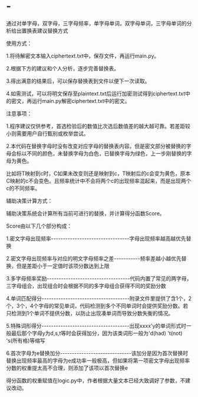 # -
通过对单字母，双字母，三字母频率，单字母单词，双字母单词，三字母单词的分析给出置换表建议替换方式


使用方式：

1.将待解密文本输入ciphertext.txt中，保存文件，再运行main.py。

2.根据下方的建议和个人分析，逐步完善替换表。

3.得出满意的结果后，可以保存替换表到文件以便下一次读取。

4.如需测试，可以将明文保存至plaintext.txt后运行加密测试得到ciphertext.txt中的密文，再运行main.py解密ciphertext.txt中的密文。


注意事项：

1.程序建议仅供参考，首选检验后的数值比次选后数值差的越大越可靠。若差距较小则需要用户自行甄别或枚举尝试。

2.本代码在替换字母时没有改变对应字母的替换表内容。但是密文部分被替换的字母会标以不同的颜色，未替换字母为白色，已替换字母为绿色，上一步刚替换的字母为黄色。

比如将T映射到c时，C如果未改变则还是映射到c，T映射后的c会变为黄色，原本C映射的c不会变色。且频率统计中不会将两个c的出现频率混起来，而是出现两个c的不同频率。


辅助决策计算方式：

辅助决策系统会计算所有当前可进行的替换，并计算得分函数Score。

Score由以下几个部分构成：

1.密文字母出现频率---------------------------------字母出现频率越高越优先替换

2.密文字母出现频率与对应的明文字母频率之差-----------频率差越小越优先替换，但是差距小于一定值时该项分数达到上限

3.多字母频率奖励-----------------------------------代码内置了常见的两字母，三字母组合，出现组合时会根据不同的多字母组合获得不同的奖励分数

4.单词匹配得分-------------------------------------附录文件里提供了含1个，2个，3个，4个字母的常见单词，代码检测到多个不同单词时会提供奖励分数。若只检测到1个单词不提供分数，以防止出现凑单词而导致分数失衡的情况。

5.特殊词形得分-------------------------------------出现xxxx'y的单词形式时一般最后那个字母y为d,s,t等时会获得加分，因为该类词形一般为'd(had) 't(not) 's(所有格)等缩写

6.首次字母为e替换加分------------------------------该加分是因为首次替换时替换出现频率最高的字母为e成功率一般极高，但如果将第一项密文字母出现频率分数的权重提太高不合理，则添加了该项以首次替换e

得分函数的权重赋值在logic.py中，作者根据大量文本已经大致调好了参数，不建议改动。
